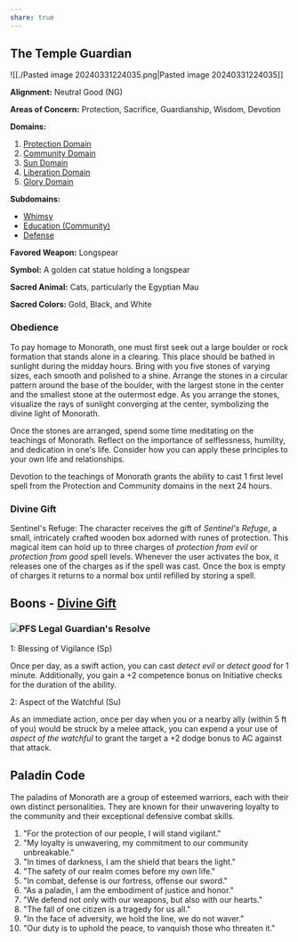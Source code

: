 ```yaml
---
share: true
---
```

## The Temple Guardian


![[./Pasted image 20240331224035.png|Pasted image 20240331224035]]


**Alignment:** Neutral Good (NG)

**Areas of Concern:** Protection, Sacrifice, Guardianship, Wisdom, Devotion

**Domains:** 

1. [Protection Domain](https://www.d20pfsrd.com/classes/core-classes/cleric/domains/paizo-domains/protection-domain/)
2. [Community Domain](https://www.d20pfsrd.com/classes/core-classes/cleric/domains/paizo-domains/community-domain/)
3. [Sun Domain](https://www.d20pfsrd.com/classes/core-classes/cleric/domains/paizo-domains/sun-domain/)
4. [Liberation Domain](https://www.d20pfsrd.com/classes/core-classes/cleric/domains/paizo-domains/liberation-domain/)
5. [Glory Domain](https://www.d20pfsrd.com/classes/core-classes/cleric/domains/paizo-domains/glory-domain/)

**Subdomains:** 
- [Whimsy](https://www.d20pfsrd.com/classes/core-classes/cleric/domains/paizo-domains/chaos-domain/whimsy/)
- [Education (Community)](https://www.aonprd.com/DomainDisplay.aspx?ItemName=Community)
- [Defense](https://www.d20pfsrd.com/classes/core-classes/cleric/domains/paizo-domains/protection-domain/defense/)

**Favored Weapon:** Longspear

**Symbol:** A golden cat statue holding a longspear

**Sacred Animal:** Cats, particularly the Egyptian Mau

**Sacred Colors:** Gold, Black, and White

### Obedience

To pay homage to Monorath, one must first seek out a large boulder or rock formation that stands alone in a clearing. This place should be bathed in sunlight during the midday hours. Bring with you five stones of varying sizes, each smooth and polished to a shine. Arrange the stones in a circular pattern around the base of the boulder, with the largest stone in the center and the smallest stone at the outermost edge. As you arrange the stones, visualize the rays of sunlight converging at the center, symbolizing the divine light of Monorath.

Once the stones are arranged, spend some time meditating on the teachings of Monorath. Reflect on the importance of selflessness, humility, and dedication in one's life. Consider how you can apply these principles to your own life and relationships.

Devotion to the teachings of Monorath grants the ability to cast 1 first level spell from the Protection and Community domains in the next 24 hours.

### Divine Gift
Sentinel's Refuge: The character receives the gift of _Sentinel's Refuge_, a small, intricately crafted wooden box adorned with runes of protection. This magical item can hold up to three charges of _protection from evil_ or _protection from good_ spell levels. Whenever the user activates the box, it releases one of the charges as if the spell was cast. Once the box is empty of charges it returns to a normal box until refilled by storing a spell.

## Boons - [Divine Gift](https://www.aonprd.com/FeatDisplay.aspx?ItemName=Divine%20Gift)

### ![](https://www.aonprd.com/images/PathfinderSocietySymbol.gif "PFS Legal") Guardian's Resolve

1: Blessing of Vigilance (Sp)

Once per day, as a swift action, you can cast _detect evil_ or _detect good_ for 1 minute. Additionally, you gain a +2 competence bonus on Initiative checks for the duration of the ability.

2: Aspect of the Watchful (Su)

As an immediate action, once per day when you or a nearby ally (within 5 ft of you) would be struck by a melee attack, you can expend a your use of _aspect of the watchful_ to grant the target a +2 dodge bonus to AC against that attack. 

## Paladin Code

The paladins of Monorath are a group of esteemed warriors, each with their own distinct personalities. They are known for their unwavering loyalty to the community and their exceptional defensive combat skills. 

1. "For the protection of our people, I will stand vigilant."
2. "My loyalty is unwavering, my commitment to our community unbreakable."
3. "In times of darkness, I am the shield that bears the light."
4. "The safety of our realm comes before my own life."
5. "In combat, defense is our fortress, offense our sword."
6. "As a paladin, I am the embodiment of justice and honor."
7. "We defend not only with our weapons, but also with our hearts."
8. "The fall of one citizen is a tragedy for us all."
9. "In the face of adversity, we hold the line, we do not waver."
10. "Our duty is to uphold the peace, to vanquish those who threaten it."
